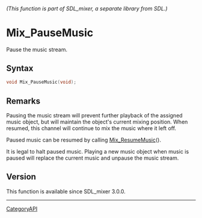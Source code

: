 ###### (This function is part of SDL_mixer, a separate library from SDL.)
# Mix_PauseMusic

Pause the music stream.

## Syntax

```c
void Mix_PauseMusic(void);

```

## Remarks

Pausing the music stream will prevent further playback of the assigned
music object, but will maintain the object's current mixing position. When
resumed, this channel will continue to mix the music where it left off.

Paused music can be resumed by calling
[Mix_ResumeMusic](Mix_ResumeMusic.md)().

It is legal to halt paused music. Playing a new music object when music is
paused will replace the current music and unpause the music stream.

## Version

This function is available since SDL_mixer 3.0.0.

----
[CategoryAPI](CategoryAPI.md)
